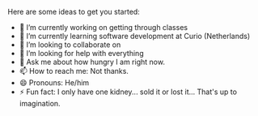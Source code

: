 Here are some ideas to get you started:

- 🔭 I’m currently working on getting through classes
- 🌱 I’m currently learning software development at Curio (Netherlands)
- 👯 I’m looking to collaborate on 
- 🤔 I’m looking for help with everything
- 💬 Ask me about how hungry I am right now.
- 📫 How to reach me: Not thanks.
- 😄 Pronouns: He/him
- ⚡ Fun fact: I only have one kidney... sold it or lost it... That's up to imagination.
